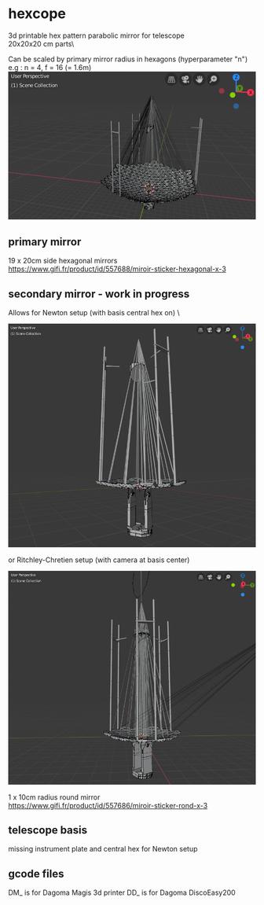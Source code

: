 # hexcope

3d printable hex pattern parabolic mirror for telescope \
20x20x20 cm parts\

Can be scaled by primary mirror radius in hexagons (hyperparameter "n") \
e.g : n = 4, f = 16 (= 1.6m) \
![Capture](https://github.com/Dethcount/hexcope/blob/main/snapshot_scaling.png?raw=true)

## primary mirror
19 x 20cm side hexagonal mirrors \
https://www.gifi.fr/product/id/557688/miroir-sticker-hexagonal-x-3

## secondary mirror - work in progress

Allows for Newton setup (with basis central hex on) \

![Capture](https://github.com/Dethcount/hexcope/blob/main/snapshot_newton.png?raw=true)

or Ritchley-Chretien setup (with camera at basis center)

![Capture](https://github.com/Dethcount/hexcope/blob/main/snapshot.png?raw=true)

1 x 10cm radius round mirror \
https://www.gifi.fr/product/id/557686/miroir-sticker-rond-x-3

## telescope basis
missing instrument plate and central hex for Newton setup

## gcode files
DM_ is for Dagoma Magis 3d printer
DD_ is for Dagoma DiscoEasy200